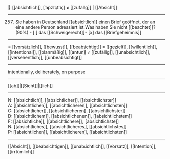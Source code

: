 🎯 [[absichtlich]], [ˈapzɪçtlɪç] ≠ [[zufällig]] |  [[Absicht]]

---
257. Sie haben in Deutschland [[absichtlich]] einen Brief geöffnet, der an eine andere Person adressiert ist. Was haben Sie nicht [[beachtet]]? (90%)
	- [ ] das [[Schweigerecht]]
	- [x] das [[Briefgeheimnis]]

---
= [[vorsätzlich]], [[bewusst]], [[beabsichtigt]]
≈ [[gezielt]], [[willentlich]], [[intentional]], [[planmäßig]], [[antun]]
≠ [[zufällig]], [[unabsichtlich]], [[versehentlich]], [[unbeabsichtigt]]

---
intentionally, deliberately, on purpose

---
[[ab]]|[[Sicht]]|[[lich]]

---
N: [[absichtlich]], [[absichtlicher]], [[absichtlichster]]  
A: [[absichtlichen]], [[absichtlicheren]], [[absichtlichsten]]  
G: [[absichtlicher]], [[absichtlicheren]], [[absichtlichster]]  
D: [[absichtlichem]], [[absichtlichenem]], [[absichtlichstem]]  
F: [[absichtliche]], [[absichtlichere]], [[absichtlichste]]  
N: [[absichtliches]], [[absichtlicheres]], [[absichtlichstes]]  
P: [[absichtlichen]], [[absichtlicheren]], [[absichtlichsten]]  

---
[[Absicht]], [[beabsichtigen]], [[unabsichtlich]], [[Vorsatz]], [[Intention]], [[irrtümlich]]